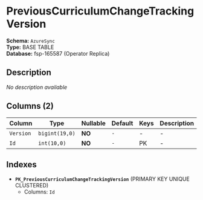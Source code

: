 # PreviousCurriculumChangeTrackingVersion

**Schema:** `AzureSync`  
**Type:** BASE TABLE  
**Database:** fsp-165587 (Operator Replica)

## Description

*No description available*

## Columns (2)

| Column | Type | Nullable | Default | Keys | Description |
|--------|------|----------|---------|------|-------------|
| `Version` | `bigint(19,0)` | **NO** | `-` | - | - |
| `Id` | `int(10,0)` | **NO** | `-` | PK | - |

## Indexes

- **`PK_PreviousCurriculumChangeTrackingVersion`** (PRIMARY KEY UNIQUE CLUSTERED)
  - Columns: `Id`
